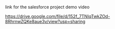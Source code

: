link for the salesforce project demo video

https://drive.google.com/file/d/152f_7TNIqTwkZOd-8RhrnwZQKe8aue3v/view?usp=sharing

